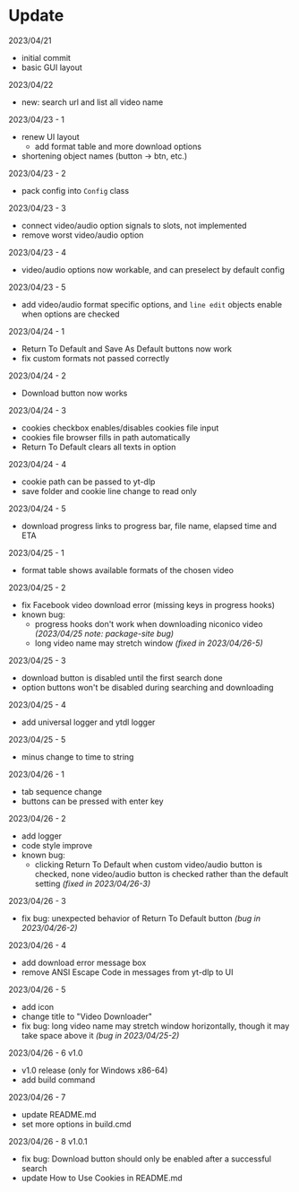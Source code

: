 # Update

2023/04/21

- initial commit
- basic GUI layout

2023/04/22

- new: search url and list all video name

2023/04/23 - 1

- renew UI layout
  - add format table and more download options
- shortening object names (button -> btn, etc.)

2023/04/23 - 2

- pack config into `Config` class

2023/04/23 - 3

- connect video/audio option signals to slots, not implemented
- remove worst video/audio option

2023/04/23 - 4

- video/audio options now workable, and can preselect by default config

2023/04/23 - 5

- add video/audio format specific options, and `line edit` objects enable when options are checked

2023/04/24 - 1

- Return To Default and Save As Default buttons now work
- fix custom formats not passed correctly

2023/04/24 - 2

- Download button now works

2023/04/24 - 3

- cookies checkbox enables/disables cookies file input
- cookies file browser fills in path automatically
- Return To Default clears all texts in option

2023/04/24 - 4

- cookie path can be passed to yt-dlp
- save folder and cookie line change to read only

2023/04/24 - 5

- download progress links to progress bar, file name, elapsed time and ETA

2023/04/25 - 1

- format table shows available formats of the chosen video

2023/04/25 - 2

- fix Facebook video download error (missing keys in progress hooks)
- known bug:
  - progress hooks don't work when downloading niconico video *(2023/04/25 note: package-site bug)*
  - long video name may stretch window *(fixed in 2023/04/26-5)*

2023/04/25 - 3

- download button is disabled until the first search done
- option buttons won't be disabled during searching and downloading

2023/04/25 - 4

- add universal logger and ytdl logger

2023/04/25 - 5

- minus change to time to string

2023/04/26 - 1

- tab sequence change
- buttons can be pressed with enter key

2023/04/26 - 2

- add logger
- code style improve
- known bug:
  - clicking Return To Default when custom video/audio button is checked, none video/audio button is checked rather than the default setting *(fixed in 2023/04/26-3)*

2023/04/26 - 3

- fix bug: unexpected behavior of Return To Default button *(bug in 2023/04/26-2)*

2023/04/26 - 4

- add download error message box
- remove ANSI Escape Code in messages from yt-dlp to UI

2023/04/26 - 5

- add icon
- change title to "Video Downloader"
- fix bug: long video name may stretch window horizontally, though it may take space above it *(bug in 2023/04/25-2)*

2023/04/26 - 6 v1.0

- v1.0 release (only for Windows x86-64)
- add build command

2023/04/26 - 7

- update README.md
- set more options in build.cmd

2023/04/26 - 8 v1.0.1

- fix bug: Download button should only be enabled after a successful search
- update How to Use Cookies in README.md
